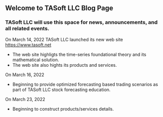 ## Welcome to TASoft LLC Blog Page

### TASoft LLC will use this space for news, announcements, and all related events.


On March 14, 2022
TASoft LLC launched its new web site https://www.tasoft.net

- The web site highligts the time-series foundational theory and its mathematical solution.
- The web site also hights its products and services.

On March 16, 2022
- Beginning to provide optimized forecasting based trading scenarios as part of TASoft LLC stock forecasting education.

On March 23, 2022
- Beginning to construct products/services details.


